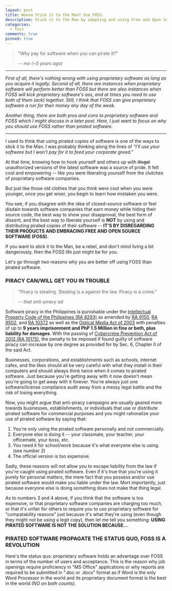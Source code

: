 ```yaml
---
layout: post
title: Wanna Stick it to the Man? Use FOSS.
description: Stick it to the Man by adapting and using Free and Open Source Software (FOSS).
categories:
  - foss
comments: true
pinned: true
---
```


> "Why pay for software when you can pirate it?"
>
> -- <cite>me (~5 years ago)</cite>

***

*First of all, there's nothing wrong with using proprietary software as long as you acquire it legally. Second of all, there are instances when proprietary software will perform better than FOSS but there are also instances when FOSS will kick proprietary software's ass, and at times you need to use both of them (ack) together. Still, I think that FOSS can give proprietary software a run for their money any day of the week.*

*Another thing, there are both pros and cons to proprietary software and FOSS which I might discuss in a later post. Here, I just want to focus on why you should use FOSS rather than pirated software.*

***

I used to think that using pirated copies of software is one of the ways to stick it to the Man. I was probably thinking along the lines of *"I'll use your software but I won't pay for it to feed your corporate greed."*

At that time, knowing how to hook yourself and others up with ~~illegal~~ unauthorized versions of the latest software was a source of pride. It felt cool and empowering -- like you were liberating yourself from the clutches of proprietary software companies.

But just like those old clothes that you think were cool when you were younger, once you get wiser, you begin to learn how mistaken you were.

You see, if you disagree with the idea of closed-source software or feel disdain towards software companies that earn money while hiding their source code, the best way to show your disapproval, the best form of dissent, and the best way to liberate yourself is **NOT** by using and distributing pirated copies of their software -- **IT'S BY DISREGARDING THEIR PRODUCTS AND EMBRACING FREE AND OPEN SOURCE SOFTWARE (FOSS)**.

If you want to stick it to the Man, be a rebel, and don't mind living a bit dangerously, then the FOSS life just might be for you.

Let's go through two reasons why you are better off using FOSS than pirated software.


### PIRACY CAN/WILL GET YOU IN TROUBLE
> "Piracy is stealing. Stealing is a against the law. Piracy is a crime."
>
> -- <cite>that anti-piracy ad</cite>

Software piracy in the Philippines is punishable under the [Intellectual Property Code of the Philippines (RA 8293)](http://www.ipophil.gov.ph/images/Patents/IRRs/RepublicAct8293.pdf) as amended by [RA 9150](http://www.gov.ph/2001/08/06/republic-act-no-9150/), [RA 9502](http://www.lawphil.net/statutes/repacts/ra2008/ra_9502_2008.html), and [RA 10372](http://www.gov.ph/2013/02/28/republic-act-no-10372/) as well as the [Optical Media Act of 2003](http://www.gov.ph/2004/02/10/republic-act-no-9239/) with penalties of up to **9 years imprisonment and PhP 1.5 Million in fine or both, plus liability for damages**. With the passing of [Cybercrime Prevention Act of 2012 (RA 10175)](http://www.gov.ph/2012/09/12/republic-act-no-10175/), the penalty to be imposed if found guilty of software piracy can increase by one degree as provided for by Sec. 6, Chapter II of the said Act.

Businesses, corporations, and establishments such as schools, internet cafes, and the likes should all be very careful with what they install in their computers and should always think twice when it comes to pirated software. Just because you're getting away with it now doesn't mean you're going to get away with it forever. You're always just one software/license compliance audit away from a messy legal battle and the risk of losing everything.

Now, you might argue that anti-piracy campaigns are usually geared more towards businesses, establishments, or individuals that use or distribute pirated software for commercial purposes and you might rationalize your use of pirated software by saying that:
1. You're only using the pirated software personally and not commercially.
2. Everyone else is doing it -- your classmate, your teacher, your officemate, your boss, etc.
3. You need it for school/work because it's what everyone else is using. (see number 2)
4. The official version is too expensive.

Sadly, these reasons will not allow you to escape liability from the law if you're caught using pirated software. Even if it's true that you're using it purely for personal matters, the mere fact that you possess and/or use pirated software would make you liable under the law. Mort importantly, just because everyone else is doing something does not make that thing legal.

As to numbers 3 and 4 above, if you think that the software is too expensive, or that proprietary software companies are charging too much, or that it's unfair for others to require you to use proprietary software for "compatability reasons" just because it's what they're using (even though they might not be using a legit copy), then let me tell you something: **USING PIRATED SOFTWARE IS NOT THE SOLUTION BECAUSE...**


### PIRATED SOFTWARE PROPAGATE THE STATUS QUO, FOSS IS A REVOLUTION

Here's the status quo: proprietary software holds an advantage over FOSS in terms of the number of users and acceptance. This is the reason why job openings require proficiency in "MS Office" applications or why reports are required to be submitted in ".doc or .docx" format as if Word is the only Word Processor in the world and its proprietary document format is the best in the world *(NO on both counts)*.
